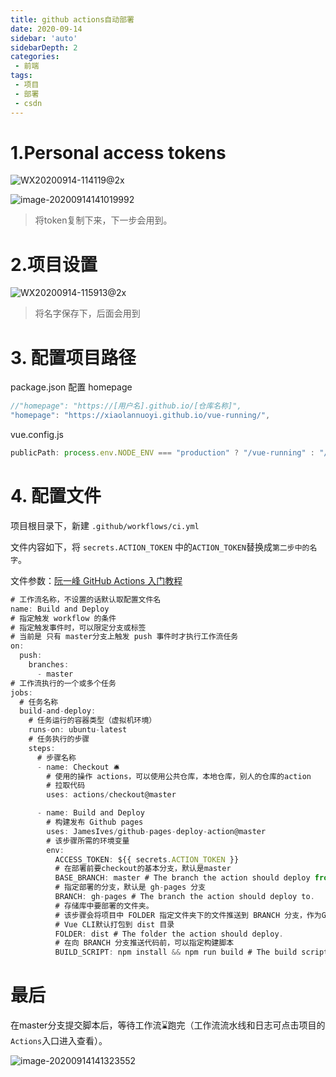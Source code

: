 ```yaml
---
title: github actions自动部署
date: 2020-09-14
sidebar: 'auto'
sidebarDepth: 2
categories:
 - 前端
tags:
 - 项目
 - 部署
 - csdn
---
```



# 1.Personal access tokens

![WX20200914-114119@2x](https://gitee.com/xiaolannuoyi/my_drawing_bed/raw/master/image/WX20200914-114119@2x.png)



![image-20200914141019992](https://gitee.com/xiaolannuoyi/my_drawing_bed/raw/master/image/image-20200914141019992.png)



> 将token复制下来，下一步会用到。

# 2.项目设置

![WX20200914-115913@2x](https://gitee.com/xiaolannuoyi/my_drawing_bed/raw/master/image/WX20200914-115913@2x.png)

> 将名字保存下，后面会用到

# 3. 配置项目路径

package.json 配置 homepage

```js
//"homepage": "https://[用户名].github.io/[仓库名称]",
"homepage": "https://xiaolannuoyi.github.io/vue-running/",
```

vue.config.js

```js
publicPath: process.env.NODE_ENV === "production" ? "/vue-running" : "/",
```



# 4. 配置文件

项目根目录下，新建 `.github/workflows/ci.yml`

文件内容如下，将  ` secrets.ACTION_TOKEN ` 中的`ACTION_TOKEN`替换成`第二步中的名字`。



文件参数：[阮一峰 GitHub Actions 入门教程](http://www.ruanyifeng.com/blog/2019/09/getting-started-with-github-actions.html)

```js
# 工作流名称，不设置的话默认取配置文件名
name: Build and Deploy
# 指定触发 workflow 的条件
# 指定触发事件时，可以限定分支或标签
# 当前是 只有 master分支上触发 push 事件时才执行工作流任务
on: 
  push:
    branches:
      - master
# 工作流执行的一个或多个任务
jobs:
  # 任务名称
  build-and-deploy:
    # 任务运行的容器类型（虚拟机环境）
    runs-on: ubuntu-latest
    # 任务执行的步骤
    steps:
      # 步骤名称
      - name: Checkout 🛎️
        # 使用的操作 actions，可以使用公共仓库，本地仓库，别人的仓库的action
        # 拉取代码
        uses: actions/checkout@master

      - name: Build and Deploy
        # 构建发布 Github pages
        uses: JamesIves/github-pages-deploy-action@master
        # 该步骤所需的环境变量
        env:
          ACCESS_TOKEN: ${{ secrets.ACTION_TOKEN }}
          # 在部署前要checkout的基本分支，默认是master
          BASE_BRANCH: master # The branch the action should deploy from.
          # 指定部署的分支，默认是 gh-pages 分支
          BRANCH: gh-pages # The branch the action should deploy to.
          # 存储库中要部署的文件夹。
          # 该步骤会将项目中 FOLDER 指定文件夹下的文件推送到 BRANCH 分支，作为Github Pages 部署的内容。
          # Vue CLI默认打包到 dist 目录
          FOLDER: dist # The folder the action should deploy.
          # 在向 BRANCH 分支推送代码前，可以指定构建脚本
          BUILD_SCRIPT: npm install && npm run build # The build script the action should run prior to deploying.

```



# 最后

在master分支提交脚本后，等待工作流⌛️跑完（工作流流水线和日志可点击项目的`Actions`入口进入查看）。

![image-20200914141323552](https://gitee.com/xiaolannuoyi/my_drawing_bed/raw/master/image/image-20200914141323552.png)

